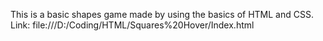 This is a basic shapes game made by using the basics of HTML and CSS.
Link: file:///D:/Coding/HTML/Squares%20Hover/Index.html
